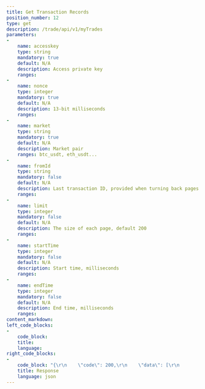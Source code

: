 ```yaml
---
title: Get Transaction Records
position_number: 12
type: get
description: /trade/api/v1/myTrades
parameters:
-
    name: accesskey
    type: string
    mandatory: true
    default: N/A
    description: Access private key
    ranges:
-
    name: nonce
    type: integer
    mandatory: true
    default: N/A
    description: 13-bit milliseconds
    ranges:
-
    name: market
    type: string
    mandatory: true
    default: N/A
    description: Market pair
    ranges: btc_usdt, eth_usdt...
-
    name: fromId
    type: string
    mandatory: false
    default: N/A
    description: Last transaction ID, provided when turning back pages
    ranges:
-
    name: limit
    type: integer
    mandatory: false
    default: N/A
    description: The size of each page, default 200
    ranges:
-
    name: startTime
    type: integer
    mandatory: false
    default: N/A
    description: Start time, milliseconds
    ranges:
-
    name: endTime
    type: integer
    mandatory: false
    default: N/A
    description: End time, milliseconds
    ranges:
content_markdown:
left_code_blocks:
-
    code_block:
    title:
    language:
right_code_blocks:
-
    code_block: "{\r\n    \"code\": 200,\r\n    \"data\": [\r\n        {\r\n            \"id\": \"6821734611983271937\",        //Trade ID, When turning the page, provide this ID\r\n            \"orderId\": \"6821734611950127105\",\r\n            \"time\": 1626428273000,            \r\n            \"price\": \"10.3998\",\r\n            \"amount\": \"1\",\r\n            \"value\": \"10.3998\",\r\n            \"type\": 1\",                         // 0:sell 1:buy\r\n            \"entrustType\": 1,                   // 0:limit price 1:market price\r\n            \"isLever\": 0,                       // Whether to trade with leverage [1 yes; 0 no]\r\n            \"fee\": \"0.01663968\",\r\n            \"takerMaker\": \"taker\"               // [taker、maker]\r\n        }\r\n    ],\r\n    \"info\": \"success\"\r\n}"
    title: Response
    language: json
---
```

